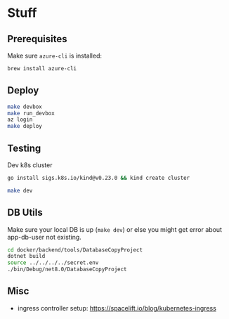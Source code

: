 # Stuff

## Prerequisites

Make sure `azure-cli` is installed:

``` bash
brew install azure-cli
```

## Deploy

``` bash
make devbox
make run_devbox
az login
make deploy
```

## Testing

Dev k8s cluster

``` bash
go install sigs.k8s.io/kind@v0.23.0 && kind create cluster
```

``` bash
make dev
```

## DB Utils

Make sure your local DB is up (`make dev`) or else you might get error about app-db-user not existing.

``` bash
cd docker/backend/tools/DatabaseCopyProject
dotnet build
source ../../../../secret.env
./bin/Debug/net8.0/DatabaseCopyProject
```

## Misc

* ingress controller setup: <https://spacelift.io/blog/kubernetes-ingress>
